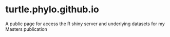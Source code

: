 # turtle.phylo.github.io
A public page for access the R shiny server and underlying datasets for my Masters publication 
